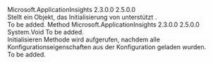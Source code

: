 <Type Name="ITelemetryModule" FullName="Microsoft.ApplicationInsights.Extensibility.ITelemetryModule">
  <TypeSignature Language="C#" Value="public interface ITelemetryModule" />
  <TypeSignature Language="ILAsm" Value=".class public interface auto ansi abstract ITelemetryModule" />
  <TypeSignature Language="DocId" Value="T:Microsoft.ApplicationInsights.Extensibility.ITelemetryModule" />
  <TypeSignature Language="VB.NET" Value="Public Interface ITelemetryModule" />
  <TypeSignature Language="F#" Value="type ITelemetryModule = interface" />
  <AssemblyInfo>
    <AssemblyName>Microsoft.ApplicationInsights</AssemblyName>
    <AssemblyVersion>2.3.0.0</AssemblyVersion>
    <AssemblyVersion>2.5.0.0</AssemblyVersion>
  </AssemblyInfo>
  <Interfaces />
  <Docs>
    <summary>
            Stellt ein Objekt, das Initialisierung von unterstützt <see cref="T:Microsoft.ApplicationInsights.Extensibility.TelemetryConfiguration" />.
            </summary>
    <remarks>To be added.</remarks>
  </Docs>
  <Members>
    <Member MemberName="Initialize">
      <MemberSignature Language="C#" Value="public void Initialize (Microsoft.ApplicationInsights.Extensibility.TelemetryConfiguration configuration);" />
      <MemberSignature Language="ILAsm" Value=".method public hidebysig newslot virtual instance void Initialize(class Microsoft.ApplicationInsights.Extensibility.TelemetryConfiguration configuration) cil managed" />
      <MemberSignature Language="DocId" Value="M:Microsoft.ApplicationInsights.Extensibility.ITelemetryModule.Initialize(Microsoft.ApplicationInsights.Extensibility.TelemetryConfiguration)" />
      <MemberSignature Language="VB.NET" Value="Public Sub Initialize (configuration As TelemetryConfiguration)" />
      <MemberSignature Language="F#" Value="abstract member Initialize : Microsoft.ApplicationInsights.Extensibility.TelemetryConfiguration -&gt; unit" Usage="iTelemetryModule.Initialize configuration" />
      <MemberType>Method</MemberType>
      <AssemblyInfo>
        <AssemblyName>Microsoft.ApplicationInsights</AssemblyName>
        <AssemblyVersion>2.3.0.0</AssemblyVersion>
        <AssemblyVersion>2.5.0.0</AssemblyVersion>
      </AssemblyInfo>
      <ReturnValue>
        <ReturnType>System.Void</ReturnType>
      </ReturnValue>
      <Parameters>
        <Parameter Name="configuration" Type="Microsoft.ApplicationInsights.Extensibility.TelemetryConfiguration" />
      </Parameters>
      <Docs>
        <param name="configuration">To be added.</param>
        <summary>
            Initialisieren Methode wird aufgerufen, nachdem alle Konfigurationseigenschaften aus der Konfiguration geladen wurden.
            </summary>
        <remarks>To be added.</remarks>
      </Docs>
    </Member>
  </Members>
</Type>